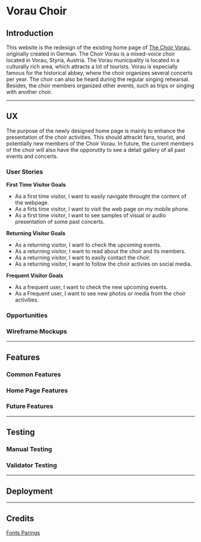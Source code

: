 # Vorau Choir

## Introduction

This website is the redesign of the existing home page of [The Choir Vorau](http://www.mgv-vorau.at/), originally created in German. The Choir Vorau is a mixed-voice choir located in Vorau, Styria, Austria. The Vorau municipality is located in a culturally rich area, which attracts a lot of tourists. Vorau is especially famous for the historical abbey, where the choir organizes several concerts per year. The choir can also be heard during the regular singing rehearsal. Besides, the choir members organized other events, such as trips or singing with another choir.

--- 

## UX
The purpose of the newly designed home page is mainly to enhance the presentation of the choir activities. This should attrackt fans, tourist, and potentially new members of the Choir Vorau. In future, the current members of the choir will also have the opporutity to see a detail gallery of all past events and concerts. 

### User Stories

**First Time Visitor Goals**

- As a first time visitor, I want to easily navigate throught the content of the webpage.
- As a firts time visitor, I want to visit the web page on my mobile phone.
- As a first time visitor, I want to see samples of visual or audio presentation of some past concerts.

**Returning Visitor Goals**
- As a returning visitor, I want to check the upcoming events.
- As a returning visitor, I want to read about the choir and its members.
- As a returning visitor, I want to easily contact the choir.
- As a returning visitor, I want to follow the choir activies on social media.

**Frequent Visitor Goals**
- As a frequent user, I want to check the new upcoming events.
- As a Frequent user, I want to see new photos or media from the choir activities.

### Opportunities

### Wireframe Mockups

---

## Features

### Common Features

### Home Page Features

### Future Features

---

## Testing

### Manual Testing

### Validator Testing

---

## Deployment

---

## Credits

[Fonts Parings](https://www.figma.com/file/0g4HdMrtXQdrXMSG3foFZsmD/Raleway-Pairings/duplicate?node-id=0-1)




